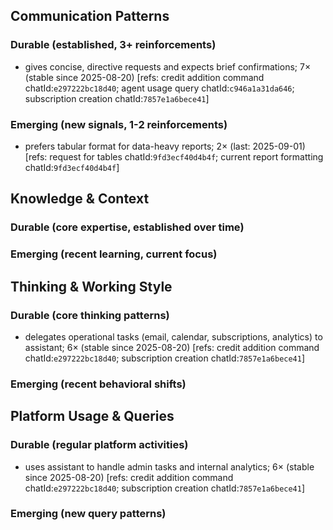 ## Communication Patterns
### Durable (established, 3+ reinforcements)
- gives concise, directive requests and expects brief confirmations; 7× (stable since 2025-08-20) [refs: credit addition command chatId:`e297222bc18d40`; agent usage query chatId:`c946a1a31da646`; subscription creation chatId:`7857e1a6bece41`]
### Emerging (new signals, 1-2 reinforcements)
- prefers tabular format for data-heavy reports; 2× (last: 2025-09-01) [refs: request for tables chatId:`9fd3ecf40d4b4f`; current report formatting chatId:`9fd3ecf40d4b4f`]

## Knowledge & Context
### Durable (core expertise, established over time)

### Emerging (recent learning, current focus)

## Thinking & Working Style
### Durable (core thinking patterns)
- delegates operational tasks (email, calendar, subscriptions, analytics) to assistant; 6× (stable since 2025-08-20) [refs: credit addition command chatId:`e297222bc18d40`; subscription creation chatId:`7857e1a6bece41`]
### Emerging (recent behavioral shifts)

## Platform Usage & Queries
### Durable (regular platform activities)
- uses assistant to handle admin tasks and internal analytics; 6× (stable since 2025-08-20) [refs: credit addition command chatId:`e297222bc18d40`; subscription creation chatId:`7857e1a6bece41`]
### Emerging (new query patterns)
